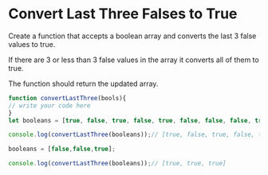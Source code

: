 # Convert Last Three Falses to True
Create a function that accepts a boolean array and converts the last 3 false values to true.

If there are 3 or less than 3 false values in the array it converts all of them to true.

The function should return the updated array.

```js
function convertLastThree(bools){
// write your code here
}
let booleans = [true, false, true, false, true, false, false, false, true, false];

console.log(convertLastThree(booleans));// [true, false, true, false, true, false, true, true, true, true]

booleans = [false,false,true];

console.log(convertLastThree(booleans));// [true, true, true]
```

